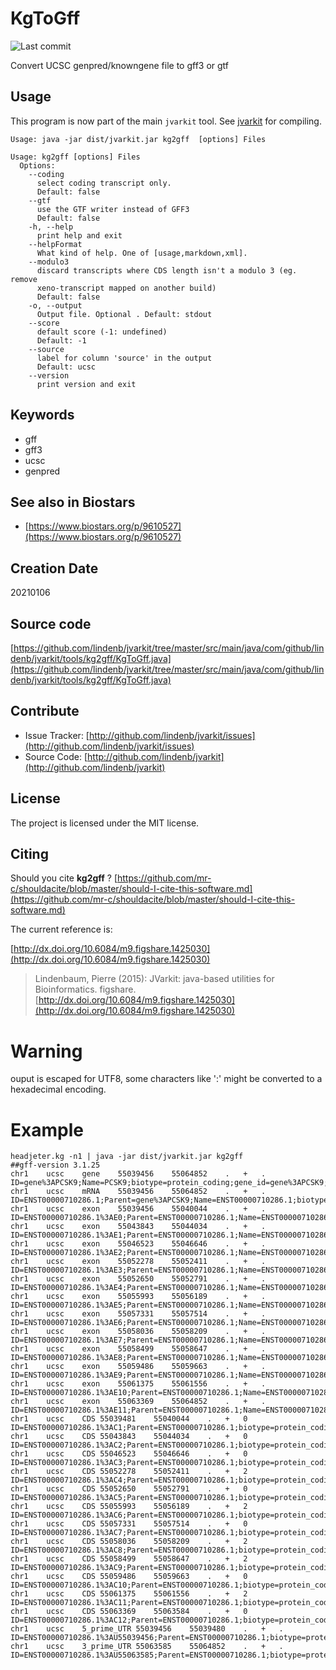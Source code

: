 # KgToGff

![Last commit](https://img.shields.io/github/last-commit/lindenb/jvarkit.png)

Convert UCSC genpred/knowngene file to gff3 or gtf


## Usage


This program is now part of the main `jvarkit` tool. See [jvarkit](JvarkitCentral.md) for compiling.


```
Usage: java -jar dist/jvarkit.jar kg2gff  [options] Files

Usage: kg2gff [options] Files
  Options:
    --coding
      select coding transcript only.
      Default: false
    --gtf
      use the GTF writer instead of GFF3
      Default: false
    -h, --help
      print help and exit
    --helpFormat
      What kind of help. One of [usage,markdown,xml].
    --modulo3
      discard transcripts where CDS length isn't a modulo 3 (eg. remove 
      xeno-transcript mapped on another build)
      Default: false
    -o, --output
      Output file. Optional . Default: stdout
    --score
      default score (-1: undefined)
      Default: -1
    --source
      label for column 'source' in the output
      Default: ucsc
    --version
      print version and exit

```


## Keywords

 * gff
 * gff3
 * ucsc
 * genpred



## See also in Biostars

 * [https://www.biostars.org/p/9610527](https://www.biostars.org/p/9610527)



## Creation Date

20210106

## Source code 

[https://github.com/lindenb/jvarkit/tree/master/src/main/java/com/github/lindenb/jvarkit/tools/kg2gff/KgToGff.java](https://github.com/lindenb/jvarkit/tree/master/src/main/java/com/github/lindenb/jvarkit/tools/kg2gff/KgToGff.java)


## Contribute

- Issue Tracker: [http://github.com/lindenb/jvarkit/issues](http://github.com/lindenb/jvarkit/issues)
- Source Code: [http://github.com/lindenb/jvarkit](http://github.com/lindenb/jvarkit)

## License

The project is licensed under the MIT license.

## Citing

Should you cite **kg2gff** ? [https://github.com/mr-c/shouldacite/blob/master/should-I-cite-this-software.md](https://github.com/mr-c/shouldacite/blob/master/should-I-cite-this-software.md)

The current reference is:

[http://dx.doi.org/10.6084/m9.figshare.1425030](http://dx.doi.org/10.6084/m9.figshare.1425030)

> Lindenbaum, Pierre (2015): JVarkit: java-based utilities for Bioinformatics. figshare.
> [http://dx.doi.org/10.6084/m9.figshare.1425030](http://dx.doi.org/10.6084/m9.figshare.1425030)


# Warning

ouput is escaped for UTF8, some characters like ':' might be converted to a hexadecimal encoding.

# Example

```
headjeter.kg -n1 | java -jar dist/jvarkit.jar kg2gff 
##gff-version 3.1.25
chr1	ucsc	gene	55039456	55064852	.	+	.	ID=gene%3APCSK9;Name=PCSK9;biotype=protein_coding;gene_id=gene%3APCSK9;gene_name=PCSK9;gene_type=protein_coding
chr1	ucsc	mRNA	55039456	55064852	.	+	.	ID=ENST00000710286.1;Parent=gene%3APCSK9;Name=ENST00000710286.1;biotype=protein_coding;gene_id=gene%3APCSK9;gene_name=PCSK9;transcript_id=ENST00000710286.1
chr1	ucsc	exon	55039456	55040044	.	+	.	ID=ENST00000710286.1%3AE0;Parent=ENST00000710286.1;Name=ENST00000710286.1;biotype=protein_coding;gene_id=gene%3APCSK9;gene_name=PCSK9;transcript_id=ENST00000710286.1;exon_id=ENST00000710286.1%3AE0
chr1	ucsc	exon	55043843	55044034	.	+	.	ID=ENST00000710286.1%3AE1;Parent=ENST00000710286.1;Name=ENST00000710286.1;biotype=protein_coding;gene_id=gene%3APCSK9;gene_name=PCSK9;transcript_id=ENST00000710286.1;exon_id=ENST00000710286.1%3AE1
chr1	ucsc	exon	55046523	55046646	.	+	.	ID=ENST00000710286.1%3AE2;Parent=ENST00000710286.1;Name=ENST00000710286.1;biotype=protein_coding;gene_id=gene%3APCSK9;gene_name=PCSK9;transcript_id=ENST00000710286.1;exon_id=ENST00000710286.1%3AE2
chr1	ucsc	exon	55052278	55052411	.	+	.	ID=ENST00000710286.1%3AE3;Parent=ENST00000710286.1;Name=ENST00000710286.1;biotype=protein_coding;gene_id=gene%3APCSK9;gene_name=PCSK9;transcript_id=ENST00000710286.1;exon_id=ENST00000710286.1%3AE3
chr1	ucsc	exon	55052650	55052791	.	+	.	ID=ENST00000710286.1%3AE4;Parent=ENST00000710286.1;Name=ENST00000710286.1;biotype=protein_coding;gene_id=gene%3APCSK9;gene_name=PCSK9;transcript_id=ENST00000710286.1;exon_id=ENST00000710286.1%3AE4
chr1	ucsc	exon	55055993	55056189	.	+	.	ID=ENST00000710286.1%3AE5;Parent=ENST00000710286.1;Name=ENST00000710286.1;biotype=protein_coding;gene_id=gene%3APCSK9;gene_name=PCSK9;transcript_id=ENST00000710286.1;exon_id=ENST00000710286.1%3AE5
chr1	ucsc	exon	55057331	55057514	.	+	.	ID=ENST00000710286.1%3AE6;Parent=ENST00000710286.1;Name=ENST00000710286.1;biotype=protein_coding;gene_id=gene%3APCSK9;gene_name=PCSK9;transcript_id=ENST00000710286.1;exon_id=ENST00000710286.1%3AE6
chr1	ucsc	exon	55058036	55058209	.	+	.	ID=ENST00000710286.1%3AE7;Parent=ENST00000710286.1;Name=ENST00000710286.1;biotype=protein_coding;gene_id=gene%3APCSK9;gene_name=PCSK9;transcript_id=ENST00000710286.1;exon_id=ENST00000710286.1%3AE7
chr1	ucsc	exon	55058499	55058647	.	+	.	ID=ENST00000710286.1%3AE8;Parent=ENST00000710286.1;Name=ENST00000710286.1;biotype=protein_coding;gene_id=gene%3APCSK9;gene_name=PCSK9;transcript_id=ENST00000710286.1;exon_id=ENST00000710286.1%3AE8
chr1	ucsc	exon	55059486	55059663	.	+	.	ID=ENST00000710286.1%3AE9;Parent=ENST00000710286.1;Name=ENST00000710286.1;biotype=protein_coding;gene_id=gene%3APCSK9;gene_name=PCSK9;transcript_id=ENST00000710286.1;exon_id=ENST00000710286.1%3AE9
chr1	ucsc	exon	55061375	55061556	.	+	.	ID=ENST00000710286.1%3AE10;Parent=ENST00000710286.1;Name=ENST00000710286.1;biotype=protein_coding;gene_id=gene%3APCSK9;gene_name=PCSK9;transcript_id=ENST00000710286.1;exon_id=ENST00000710286.1%3AE10
chr1	ucsc	exon	55063369	55064852	.	+	.	ID=ENST00000710286.1%3AE11;Parent=ENST00000710286.1;Name=ENST00000710286.1;biotype=protein_coding;gene_id=gene%3APCSK9;gene_name=PCSK9;transcript_id=ENST00000710286.1;exon_id=ENST00000710286.1%3AE11
chr1	ucsc	CDS	55039481	55040044	.	+	0	ID=ENST00000710286.1%3AC1;Parent=ENST00000710286.1;biotype=protein_coding;gene_id=gene%3APCSK9;gene_name=PCSK9;transcript_id=ENST00000710286.1
chr1	ucsc	CDS	55043843	55044034	.	+	0	ID=ENST00000710286.1%3AC2;Parent=ENST00000710286.1;biotype=protein_coding;gene_id=gene%3APCSK9;gene_name=PCSK9;transcript_id=ENST00000710286.1
chr1	ucsc	CDS	55046523	55046646	.	+	0	ID=ENST00000710286.1%3AC3;Parent=ENST00000710286.1;biotype=protein_coding;gene_id=gene%3APCSK9;gene_name=PCSK9;transcript_id=ENST00000710286.1
chr1	ucsc	CDS	55052278	55052411	.	+	2	ID=ENST00000710286.1%3AC4;Parent=ENST00000710286.1;biotype=protein_coding;gene_id=gene%3APCSK9;gene_name=PCSK9;transcript_id=ENST00000710286.1
chr1	ucsc	CDS	55052650	55052791	.	+	0	ID=ENST00000710286.1%3AC5;Parent=ENST00000710286.1;biotype=protein_coding;gene_id=gene%3APCSK9;gene_name=PCSK9;transcript_id=ENST00000710286.1
chr1	ucsc	CDS	55055993	55056189	.	+	2	ID=ENST00000710286.1%3AC6;Parent=ENST00000710286.1;biotype=protein_coding;gene_id=gene%3APCSK9;gene_name=PCSK9;transcript_id=ENST00000710286.1
chr1	ucsc	CDS	55057331	55057514	.	+	0	ID=ENST00000710286.1%3AC7;Parent=ENST00000710286.1;biotype=protein_coding;gene_id=gene%3APCSK9;gene_name=PCSK9;transcript_id=ENST00000710286.1
chr1	ucsc	CDS	55058036	55058209	.	+	2	ID=ENST00000710286.1%3AC8;Parent=ENST00000710286.1;biotype=protein_coding;gene_id=gene%3APCSK9;gene_name=PCSK9;transcript_id=ENST00000710286.1
chr1	ucsc	CDS	55058499	55058647	.	+	2	ID=ENST00000710286.1%3AC9;Parent=ENST00000710286.1;biotype=protein_coding;gene_id=gene%3APCSK9;gene_name=PCSK9;transcript_id=ENST00000710286.1
chr1	ucsc	CDS	55059486	55059663	.	+	0	ID=ENST00000710286.1%3AC10;Parent=ENST00000710286.1;biotype=protein_coding;gene_id=gene%3APCSK9;gene_name=PCSK9;transcript_id=ENST00000710286.1
chr1	ucsc	CDS	55061375	55061556	.	+	2	ID=ENST00000710286.1%3AC11;Parent=ENST00000710286.1;biotype=protein_coding;gene_id=gene%3APCSK9;gene_name=PCSK9;transcript_id=ENST00000710286.1
chr1	ucsc	CDS	55063369	55063584	.	+	0	ID=ENST00000710286.1%3AC12;Parent=ENST00000710286.1;biotype=protein_coding;gene_id=gene%3APCSK9;gene_name=PCSK9;transcript_id=ENST00000710286.1
chr1	ucsc	5_prime_UTR	55039456	55039480	.	+	.	ID=ENST00000710286.1%3AU55039456;Parent=ENST00000710286.1;biotype=protein_coding;gene_id=gene%3APCSK9;gene_name=PCSK9;transcript_id=ENST00000710286.1
chr1	ucsc	3_prime_UTR	55063585	55064852	.	+	.	ID=ENST00000710286.1%3AU55063585;Parent=ENST00000710286.1;biotype=protein_coding;gene_id=gene%3APCSK9;gene_name=PCSK9;transcript_id=ENST00000710286.1
```


